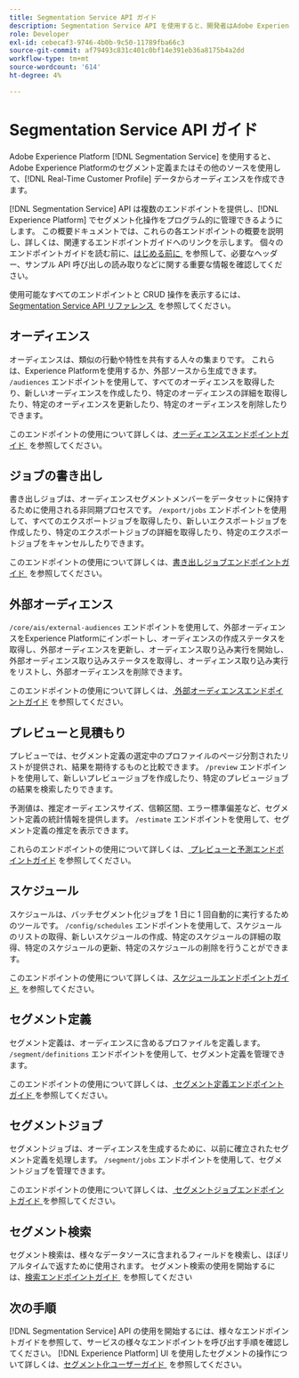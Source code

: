 ```yaml
---
title: Segmentation Service API ガイド
description: Segmentation Service API を使用すると、開発者はAdobe Experience Platformのセグメント化操作をプログラムで管理できます。 このガイドに従って、API を使用した主な操作の実行方法を学習します。
role: Developer
exl-id: cebecaf3-9746-4b0b-9c50-11789fba66c3
source-git-commit: af79493c831c401c0bf14e391eb36a8175b4a2dd
workflow-type: tm+mt
source-wordcount: '614'
ht-degree: 4%

---
```


# Segmentation Service API ガイド

Adobe Experience Platform [!DNL Segmentation Service] を使用すると、Adobe Experience Platformのセグメント定義またはその他のソースを使用して、[!DNL Real-Time Customer Profile] データからオーディエンスを作成できます。

[!DNL Segmentation Service] API は複数のエンドポイントを提供し、[!DNL Experience Platform] でセグメント化操作をプログラム的に管理できるようにします。 この概要ドキュメントでは、これらの各エンドポイントの概要を説明し、詳しくは、関連するエンドポイントガイドへのリンクを示します。 個々のエンドポイントガイドを読む前に、[&#x200B; はじめる前に &#x200B;](./getting-started.md) を参照して、必要なヘッダー、サンプル API 呼び出しの読み取りなどに関する重要な情報を確認してください。

使用可能なすべてのエンドポイントと CRUD 操作を表示するには、[Segmentation Service API リファレンス &#x200B;](https://www.adobe.io/experience-platform-apis/references/segmentation/) を参照してください。

## オーディエンス

オーディエンスは、類似の行動や特性を共有する人々の集まりです。 これらは、Experience Platformを使用するか、外部ソースから生成できます。 `/audiences` エンドポイントを使用して、すべてのオーディエンスを取得したり、新しいオーディエンスを作成したり、特定のオーディエンスの詳細を取得したり、特定のオーディエンスを更新したり、特定のオーディエンスを削除したりできます。

このエンドポイントの使用について詳しくは、[&#x200B; オーディエンスエンドポイントガイド &#x200B;](./audiences.md) を参照してください。

## ジョブの書き出し

書き出しジョブは、オーディエンスセグメントメンバーをデータセットに保持するために使用される非同期プロセスです。 `/export/jobs` エンドポイントを使用して、すべてのエクスポートジョブを取得したり、新しいエクスポートジョブを作成したり、特定のエクスポートジョブの詳細を取得したり、特定のエクスポートジョブをキャンセルしたりできます。

このエンドポイントの使用について詳しくは、[&#x200B; 書き出しジョブエンドポイントガイド &#x200B;](./export-jobs.md) を参照してください。

## 外部オーディエンス

`/core/ais/external-audiences` エンドポイントを使用して、外部オーディエンスをExperience Platformにインポートし、オーディエンスの作成ステータスを取得し、外部オーディエンスを更新し、オーディエンス取り込み実行を開始し、外部オーディエンス取り込みステータスを取得し、オーディエンス取り込み実行をリストし、外部オーディエンスを削除できます。

このエンドポイントの使用について詳しくは、[&#x200B; 外部オーディエンスエンドポイントガイド &#x200B;](./external-audiences.md) を参照してください。

## プレビューと見積もり

プレビューでは、セグメント定義の選定中のプロファイルのページ分割されたリストが提供され、結果を期待するものと比較できます。 `/preview` エンドポイントを使用して、新しいプレビュージョブを作成したり、特定のプレビュージョブの結果を検索したりできます。

予測値は、推定オーディエンスサイズ、信頼区間、エラー標準偏差など、セグメント定義の統計情報を提供します。 `/estimate` エンドポイントを使用して、セグメント定義の推定を表示できます。

これらのエンドポイントの使用について詳しくは、[&#x200B; プレビューと予測エンドポイントガイド &#x200B;](./previews-and-estimates.md) を参照してください。

## スケジュール

スケジュールは、バッチセグメント化ジョブを 1 日に 1 回自動的に実行するためのツールです。 `/config/schedules` エンドポイントを使用して、スケジュールのリストの取得、新しいスケジュールの作成、特定のスケジュールの詳細の取得、特定のスケジュールの更新、特定のスケジュールの削除を行うことができます。

このエンドポイントの使用について詳しくは、[&#x200B; スケジュールエンドポイントガイド &#x200B;](./schedules.md) を参照してください。

## セグメント定義

セグメント定義は、オーディエンスに含めるプロファイルを定義します。 `/segment/definitions` エンドポイントを使用して、セグメント定義を管理できます。

このエンドポイントの使用について詳しくは、[&#x200B; セグメント定義エンドポイントガイド &#x200B;](./segment-definitions.md) を参照してください。

## セグメントジョブ

セグメントジョブは、オーディエンスを生成するために、以前に確立されたセグメント定義を処理します。 `/segment/jobs` エンドポイントを使用して、セグメントジョブを管理できます。

このエンドポイントの使用について詳しくは、[&#x200B; セグメントジョブエンドポイントガイド &#x200B;](./segment-jobs.md) を参照してください。

## セグメント検索

セグメント検索は、様々なデータソースに含まれるフィールドを検索し、ほぼリアルタイムで返すために使用されます。 セグメント検索の使用を開始するには、[&#x200B; 検索エンドポイントガイド &#x200B;](segment-search.md) を参照してください

## 次の手順

[!DNL Segmentation Service] API の使用を開始するには、様々なエンドポイントガイドを参照して、サービスの様々なエンドポイントを呼び出す手順を確認してください。 [!DNL Experience Platform] UI を使用したセグメントの操作について詳しくは、[&#x200B; セグメント化ユーザーガイド &#x200B;](../ui/overview.md) を参照してください。
